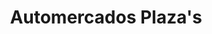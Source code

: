 ---
title: "Automercados Plaza's"
url: /caracas/automercados-plazas-transversal-6-de-santa-eduvigis/
shop: supermercado
---